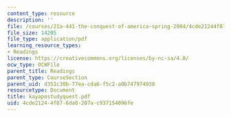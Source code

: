 ```yaml
---
content_type: resource
description: ''
file: /courses/21a-441-the-conquest-of-america-spring-2004/4cde21244f876da0207ac937154096fe_kayapostudyquest.pdf
file_size: 14205
file_type: application/pdf
learning_resource_types:
- Readings
license: https://creativecommons.org/licenses/by-nc-sa/4.0/
ocw_type: OCWFile
parent_title: Readings
parent_type: CourseSection
parent_uid: d351c30b-77ea-cda6-f5c2-a0b747974938
resourcetype: Document
title: kayapostudyquest.pdf
uid: 4cde2124-4f87-6da0-207a-c937154096fe
---
```

